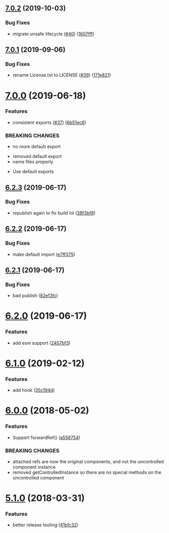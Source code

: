 ## [7.0.2](https://github.com/jquense/uncontrollable/compare/v7.0.1...v7.0.2) (2019-10-03)


### Bug Fixes

*  migrate unsafe lifecycle ([#40](https://github.com/jquense/uncontrollable/issues/40)) ([1607fff](https://github.com/jquense/uncontrollable/commit/1607fff))

## [7.0.1](https://github.com/jquense/uncontrollable/compare/v7.0.0...v7.0.1) (2019-09-06)


### Bug Fixes

* rename License.txt to LICENSE ([#39](https://github.com/jquense/uncontrollable/issues/39)) ([171e821](https://github.com/jquense/uncontrollable/commit/171e821))

# [7.0.0](https://github.com/jquense/uncontrollable/compare/v6.2.3...v7.0.0) (2019-06-18)


### Features

* consistent exports ([#37](https://github.com/jquense/uncontrollable/issues/37)) ([6b51ec6](https://github.com/jquense/uncontrollable/commit/6b51ec6))


### BREAKING CHANGES

* no more default export

- removed default export
- name files properly

* Use default exports

## [6.2.3](https://github.com/jquense/uncontrollable/compare/v6.2.2...v6.2.3) (2019-06-17)


### Bug Fixes

* republish again to fix build lol ([38f3bf8](https://github.com/jquense/uncontrollable/commit/38f3bf8))





## [6.2.2](https://github.com/jquense/uncontrollable/compare/v6.2.1...v6.2.2) (2019-06-17)


### Bug Fixes

* make default import ([e7ff375](https://github.com/jquense/uncontrollable/commit/e7ff375))





## [6.2.1](https://github.com/jquense/uncontrollable/compare/v6.2.0...v6.2.1) (2019-06-17)


### Bug Fixes

* bad publish ([82ef3fc](https://github.com/jquense/uncontrollable/commit/82ef3fc))

# [6.2.0](https://github.com/jquense/uncontrollable/compare/v6.1.0...v6.2.0) (2019-06-17)


### Features

* add esm support ([2457bf3](https://github.com/jquense/uncontrollable/commit/2457bf3))

# [6.1.0](https://github.com/jquense/uncontrollable/compare/v6.0.0...v6.1.0) (2019-02-12)


### Features

* add hook ([35c194d](https://github.com/jquense/uncontrollable/commit/35c194d))



<a name="6.0.0"></a>
# [6.0.0](https://github.com/jquense/uncontrollable/compare/v5.1.0...v6.0.0) (2018-05-02)


### Features

* Support forwardRef() ([a558754](https://github.com/jquense/uncontrollable/commit/a558754))


### BREAKING CHANGES

* attached refs are now the original components, and not
the uncontrolled component instance
* removed getControlledInstance so there are no special
methods on the uncontrolled component

<a name="5.1.0"></a>
# [5.1.0](https://github.com/jquense/uncontrollable/compare/v5.0.0...v5.1.0) (2018-03-31)


### Features

* better release tooling ([41bfc32](https://github.com/jquense/uncontrollable/commit/41bfc32))
